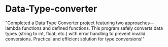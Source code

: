 # Data-Type-converter
"Completed a Data Type Converter project featuring two approaches—lambda functions and defined functions. This program safely converts data types (string to int, float, etc.) with error handling to prevent invalid conversions. Practical and efficient solution for type conversions!"
